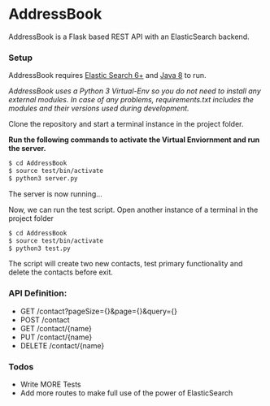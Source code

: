 # AddressBook


AddressBook is a Flask based REST API with an ElasticSearch backend.

### Setup

AddressBook requires [Elastic Search 6+](https://www.elastic.co/support/matrix) and [Java 8](http://www.oracle.com/technetwork/java/javase/downloads/jdk8-downloads-2133151.html) to run.

*AddressBook uses a Python 3 Virtual-Env so you do not need to install any external modules.*
*In case of any problems, requirements.txt includes the modules and their versions used during development.*

Clone the repository and start a terminal instance in the project folder.

**Run the following commands to activate the Virtual Enviornment and run the server.**
```sh
$ cd AddressBook
$ source test/bin/activate
$ python3 server.py
```

The server is now running...

Now, we can run the test script. Open another instance of a terminal in the project folder

```sh
$ cd AddressBook
$ source test/bin/activate
$ python3 test.py
```

The script will create two new contacts, test primary functionality and delete the contacts before exit.

### API Definition:
 - GET /contact?pageSize={}&page={}&query={}
 - POST /contact
 - GET /contact/{name}
 - PUT /contact/{name}
 - DELETE /contact/{name}

### Todos

 - Write MORE Tests
 - Add more routes to make full use of the power of ElasticSearch
